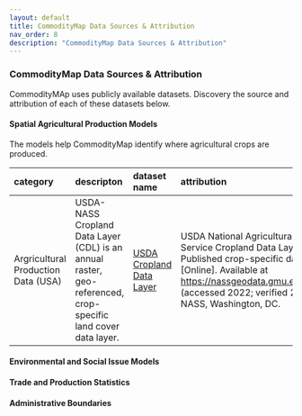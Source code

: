 ```yaml
---
layout: default
title: CommodityMap Data Sources & Attribution
nav_order: 8
description: "CommodityMap Data Sources & Attribution"
---
```

### CommodityMap Data Sources & Attribution
CommodityMAp uses publicly available datasets. Discovery the source and attribution of each of these datasets below.


#### Spatial Agricultural Production Models

The models help CommodityMap identify where agricultural crops are produced. 

| category  | descripton   | dataset name    | attribution | 
|:----------|:-------------|:----------------|:------------| 
|Argricultural Production Data (USA) | USDA-NASS Cropland Data Layer (CDL) is an annual raster, geo-referenced, crop-specific land cover data layer. |[USDA Cropland Data Layer                   ](https://www.nass.usda.gov/Research_and_Science/Cropland/SARS1a.php) | USDA National Agricultural Statistics Service Cropland Data Layer. {YEAR}. Published crop-specific data layer [Online]. Available at https://nassgeodata.gmu.edu/CropScape/ (accessed 2022; verified 2022). USDA-NASS, Washington, DC.  | 



#### Environmental and Social Issue Models




#### Trade and Production Statistics


#### Administrative Boundaries
